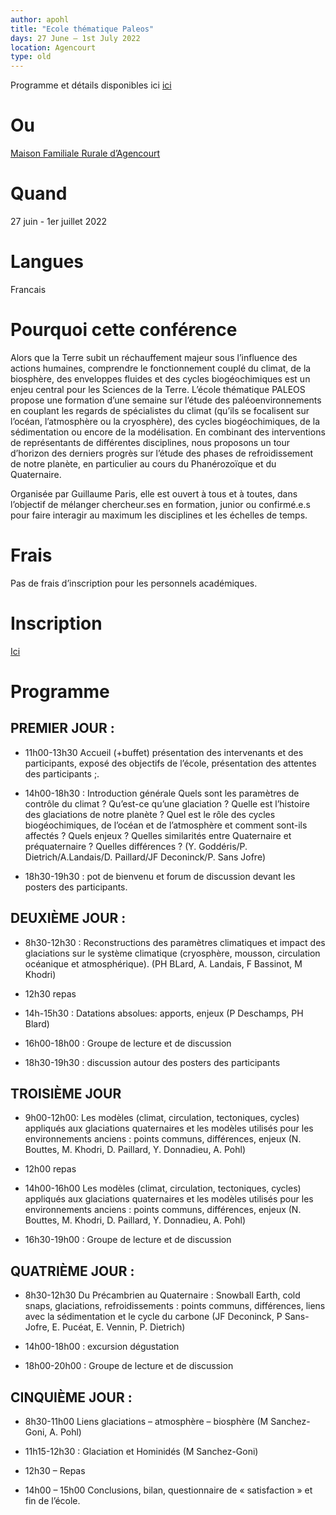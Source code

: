 ```yaml
---
author: apohl
title: "Ecole thématique Paleos"
days: 27 June – 1st July 2022
location: Agencourt
type: old
---
```


Programme et détails disponibles ici <a href="https://crpg.blog.univ-lorraine.fr/ecole-thematique-paleos/">ici<i class="fas fa-external-link-alt" style="font-size: 0.75rem;"></i></a>

# Ou

<a href="https://www.mfr-agencourt.com/">Maison Familiale Rurale d’Agencourt<i class="fas fa-external-link-alt" style="font-size: 0.75rem;"></i></a>

# Quand

27 juin - 1er juillet 2022

# Langues

Francais

# Pourquoi cette conférence 

Alors que la Terre subit un réchauffement majeur sous l’influence des actions humaines, comprendre le fonctionnement couplé du climat, de la biosphère, des enveloppes fluides et des cycles biogéochimiques est un enjeu central pour les Sciences de la Terre. L’école thématique PALEOS propose une formation d’une semaine sur l’étude des paléoenvironnements en couplant les regards de spécialistes du climat (qu’ils se focalisent sur l’océan, l’atmosphère ou la cryosphère), des cycles biogéochimiques, de la sédimentation ou encore de la modélisation. En combinant des interventions de représentants de différentes disciplines, nous proposons un tour d’horizon des derniers progrès sur l’étude des phases de refroidissement de notre planète, en particulier au cours du Phanérozoïque et du Quaternaire.
 
Organisée par Guillaume Paris, elle est ouvert à tous et à toutes, dans l’objectif de mélanger chercheur.ses en formation, junior ou confirmé.e.s pour faire interagir au maximum les disciplines et les échelles de temps.

# Frais

Pas de frais d’inscription pour les personnels académiques.

# Inscription

<a href="https://www.azur-colloque.fr/DR06/inscription/inscription/60/fr">Ici<i class="fas fa-external-link-alt" style="font-size: 0.75rem;"></i></a>

# Programme 

## PREMIER JOUR :

- 11h00-13h30 Accueil
(+buffet) présentation des intervenants et des participants, exposé des objectifs de l’école, présentation des attentes des participants ;.

- 14h00-18h30 : Introduction générale
Quels sont les paramètres de contrôle du climat ? Qu’est-ce qu’une glaciation ? Quelle est l’histoire des glaciations de notre planète ? Quel est le rôle des cycles biogéochimiques, de l’océan et de l’atmosphère et comment sont-ils affectés ? Quels enjeux ? Quelles similarités entre Quaternaire et préquaternaire ? Quelles différences ? (Y. Goddéris/P. Dietrich/A.Landais/D. Paillard/JF Deconinck/P. Sans Jofre)

- 18h30-19h30 : pot de bienvenu et forum de discussion devant les posters des participants.

 

## DEUXIÈME JOUR :

- 8h30-12h30 : Reconstructions des paramètres climatiques et impact des glaciations sur le système climatique (cryosphère, mousson, circulation océanique et atmosphérique). (PH BLard, A. Landais, F Bassinot, M Khodri)

- 12h30 repas

- 14h-15h30 : Datations absolues: apports, enjeux (P Deschamps, PH Blard)

- 16h00-18h00 : Groupe de lecture et de discussion

- 18h30-19h30 : discussion autour des posters des participants

## TROISIÈME JOUR

- 9h00-12h00: Les modèles (climat, circulation, tectoniques, cycles) appliqués aux glaciations quaternaires et les modèles utilisés pour les environnements anciens : points communs, différences, enjeux (N. Bouttes, M. Khodri, D. Paillard, Y. Donnadieu, A. Pohl)

- 12h00 repas

- 14h00-16h00 Les modèles (climat, circulation, tectoniques, cycles) appliqués aux glaciations quaternaires et les modèles utilisés pour les environnements anciens : points communs, différences, enjeux (N. Bouttes, M. Khodri,  D. Paillard, Y. Donnadieu, A. Pohl)

- 16h30-19h00 : Groupe de lecture et de discussion

## QUATRIÈME JOUR :

- 8h30-12h30 Du Précambrien au Quaternaire : Snowball Earth, cold snaps, glaciations, refroidissements : points communs, différences, liens avec la sédimentation et le cycle du carbone (JF Deconinck, P Sans-Jofre, E. Pucéat, E. Vennin, P. Dietrich)

- 14h00-18h00 : excursion dégustation            

- 18h00-20h00 : Groupe de lecture et de discussion

## CINQUIÈME JOUR :

- 8h30-11h00 Liens glaciations – atmosphère – biosphère (M Sanchez-Goni, A. Pohl)

- 11h15-12h30 : Glaciation et Hominidés (M Sanchez-Goni)

- 12h30 – Repas

- 14h00 – 15h00 Conclusions, bilan, questionnaire de « satisfaction » et fin de l’école.
 
